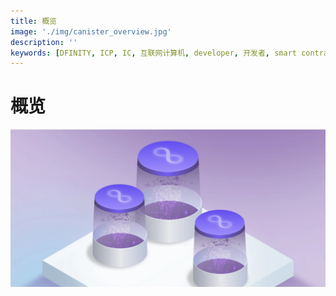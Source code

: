 ```yaml
---
title: 概览
image: './img/canister_overview.jpg'
description: ''
keywords: [DFINITY, ICP, IC, 互联网计算机, developer, 开发者, smart contract, 智能合约，canister，容器，开发, overview, 概览]
---
```


# 概览


![img](./img/canister_overview.jpg)